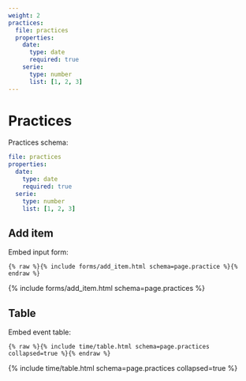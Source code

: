 ```yaml
---
weight: 2
practices:
  file: practices
  properties:
    date:
      type: date
      required: true
    serie:
      type: number
      list: [1, 2, 3]
---
```


# Practices

Practices schema:

```yml
file: practices
properties:
  date:
    type: date
    required: true
  serie:
    type: number
    list: [1, 2, 3]
```

## Add item

Embed input form:

```liquid
{% raw %}{% include forms/add_item.html schema=page.practice %}{% endraw %}
```

{% include forms/add_item.html schema=page.practices %}

## Table

Embed event table:

```liquid
{% raw %}{% include time/table.html schema=page.practices collapsed=true %}{% endraw %}
```

{% include time/table.html schema=page.practices collapsed=true %}
